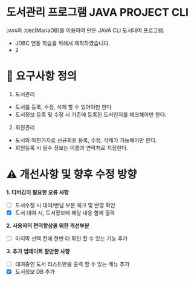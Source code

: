 # 도서관리 프로그램 JAVA PROJECT CLI 

`JAVA`와 `JDBC`(MariaDB)를 이용하여 만든 JAVA CLI 도서대여 프로그램.  

- JDBC 연동 학습을 위해서 제작하였습니다.
- 2





# 📝 요구사항 정의
1. 도서관리
- 도서를 등록, 수정, 삭제 할 수 있어야만 한다
- 도서정보 등록 및 수정 시 기존에 등록된 도서인지를 체크해야만 한다.


2. 회원관리
- 도서와 마찬가지로 신규회원 등록, 수정, 삭제가 가능해야만 한다.
- 회원등록 시 필수 정보는 이름과 연락처로 지정한다.




# ⚠️ 개선사항 및 향후 수정 방향
<b>1. 디버깅이 필요한 오류 사항</b>
- [ ] 도서수정 시 대여/반납 부분 체크 및 반영 확인
- [x] 도서 대여 시, 도서정보에 해당 내용 함께 출력

<b>2. 사용자의 편의향상을 위한 개선부분</b>
- [ ] 마지막 선택 전에 한번 더 확인 할 수 있는 기능 추가

<b>3. 추가 업데이트 할만한 사항</b>
- [ ] 대여중인 도서 리스트만을 출력 할 수 있는 메뉴 추가
- [x] 도서정보 DB 추가
